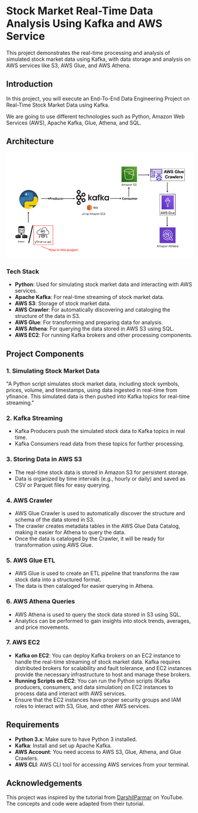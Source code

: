 # Stock Market Real-Time Data Analysis Using Kafka and AWS Service

This project demonstrates the real-time processing and analysis of simulated stock market data using Kafka, with data storage and analysis on AWS services like S3, AWS Glue, and AWS Athena.

## Introduction 
In this project, you will execute an End-To-End Data Engineering Project on Real-Time Stock Market Data using Kafka.

We are going to use different technologies such as Python, Amazon Web Services (AWS), Apache Kafka, Glue, Athena, and SQL.

## Architecture 
<img src="Architecture.png">

### Tech Stack
- **Python**: Used for simulating stock market data and interacting with AWS services.
- **Apache Kafka**: For real-time streaming of stock market data.
- **AWS S3**: Storage of stock market data.
- **AWS Crawler**: For automatically discovering and cataloging the structure of the data in S3.
- **AWS Glue**: For transforming and preparing data for analysis.
- **AWS Athena**: For querying the data stored in AWS S3 using SQL.
- **AWS EC2**: For running Kafka brokers and other processing components.

## Project Components

### 1. **Simulating Stock Market Data**
   "A Python script simulates stock market data, including stock symbols, prices, volume, and timestamps, using data ingested in real-time from yfinance. This simulated data is then pushed into Kafka topics for real-time streaming."

### 2. **Kafka Streaming**
   - Kafka Producers push the simulated stock data to Kafka topics in real time.
   - Kafka Consumers read data from these topics for further processing.

### 3. **Storing Data in AWS S3**
   - The real-time stock data is stored in Amazon S3 for persistent storage.
   - Data is organized by time intervals (e.g., hourly or daily) and saved as CSV or Parquet files for easy querying.

### 4. **AWS Crawler**
   - AWS Glue Crawler is used to automatically discover the structure and schema of the data stored in S3.
   - The crawler creates metadata tables in the AWS Glue Data Catalog, making it easier for Athena to query the data.
   - Once the data is cataloged by the Crawler, it will be ready for transformation using AWS Glue.

### 5. **AWS Glue ETL**
   - AWS Glue is used to create an ETL pipeline that transforms the raw stock data into a structured format.
   - The data is then cataloged for easier querying in Athena.

### 6. **AWS Athena Queries**
   - AWS Athena is used to query the stock data stored in S3 using SQL.
   - Analytics can be performed to gain insights into stock trends, averages, and price movements.

### 7. **AWS EC2**
   - **Kafka on EC2**: You can deploy Kafka brokers on an EC2 instance to handle the real-time streaming of stock market data. Kafka requires distributed brokers for scalability and fault tolerance, and EC2 instances provide the necessary infrastructure to host and manage these brokers.
   - **Running Scripts on EC2**: You can run the Python scripts (Kafka producers, consumers, and data simulation) on EC2 instances to process data and interact with AWS services.
   - Ensure that the EC2 instances have proper security groups and IAM roles to interact with S3, Glue, and other AWS services.

## Requirements

- **Python 3.x**: Make sure to have Python 3 installed.
- **Kafka**: Install and set up Apache Kafka.
- **AWS Account**: You need access to AWS S3, Glue, Athena, and Glue Crawlers.
- **AWS CLI**: AWS CLI tool for accessing AWS services from your terminal.

## Acknowledgements

This project was inspired by the tutorial from [DarshilParmar](https://www.youtube.com/embed/KerNf0NANMo) on YouTube. The concepts and code were adapted from their tutorial.
